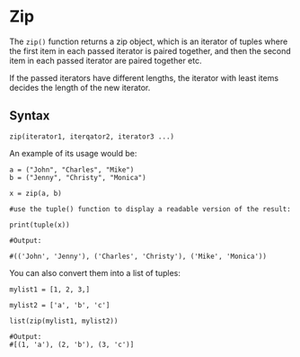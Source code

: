 # Zip

The ```zip()``` function returns a zip object, which is an iterator of tuples where the first item in each passed iterator is paired together, and then the second item in each passed iterator are paired together etc.

If the passed iterators have different lengths, the iterator with least items decides the length of the new iterator.

## Syntax

```zip(iterator1, iterqator2, iterator3 ...)```

An example of its usage would be: 

```
a = ("John", "Charles", "Mike")
b = ("Jenny", "Christy", "Monica")

x = zip(a, b)

#use the tuple() function to display a readable version of the result:

print(tuple(x))

#Output:

#(('John', 'Jenny'), ('Charles', 'Christy'), ('Mike', 'Monica'))

```

You can also convert them into a list of tuples:

```
mylist1 = [1, 2, 3,]

mylist2 = ['a', 'b', 'c']

list(zip(mylist1, mylist2))

#Output:
#[(1, 'a'), (2, 'b'), (3, 'c')]
```